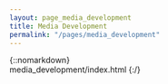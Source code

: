 ```yaml
---
layout: page_media_development
title: Media Development
permalink: "/pages/media_development"
---
```

{::nomarkdown}  
media_development/index.html
{:/}  